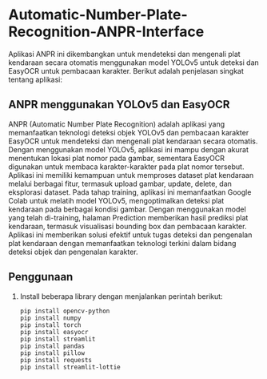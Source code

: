 # Automatic-Number-Plate-Recognition-ANPR-Interface
Aplikasi ANPR ini dikembangkan untuk mendeteksi dan mengenali plat kendaraan secara otomatis menggunakan model YOLOv5 untuk deteksi dan EasyOCR untuk pembacaan karakter. Berikut adalah penjelasan singkat tentang aplikasi:

## ANPR menggunakan YOLOv5 dan EasyOCR
ANPR (Automatic Number Plate Recognition) adalah aplikasi yang memanfaatkan teknologi deteksi objek YOLOv5 dan pembacaan karakter EasyOCR untuk mendeteksi dan mengenali plat kendaraan secara otomatis. Dengan menggunakan model YOLOv5, aplikasi ini mampu dengan akurat menentukan lokasi plat nomor pada gambar, sementara EasyOCR digunakan untuk membaca karakter-karakter pada plat nomor tersebut.
Aplikasi ini memiliki kemampuan untuk memproses dataset plat kendaraan melalui berbagai fitur, termasuk upload gambar, update, delete, dan eksplorasi dataset. Pada tahap training, aplikasi ini memanfaatkan Google Colab untuk melatih model YOLOv5, mengoptimalkan deteksi plat kendaraan pada berbagai kondisi gambar. Dengan menggunakan model yang telah di-training, halaman Prediction memberikan hasil prediksi plat kendaraan, termasuk visualisasi bounding box dan pembacaan karakter. Aplikasi ini memberikan solusi efektif untuk tugas deteksi dan pengenalan plat kendaraan dengan memanfaatkan teknologi terkini dalam bidang deteksi objek dan pengenalan karakter.

## Penggunaan
1. Install beberapa library dengan menjalankan perintah berikut:

   ```shell
   pip install opencv-python
   pip install numpy
   pip install torch
   pip install easyocr
   pip install streamlit
   pip install pandas
   pip install pillow
   pip install requests
   pip install streamlit-lottie
